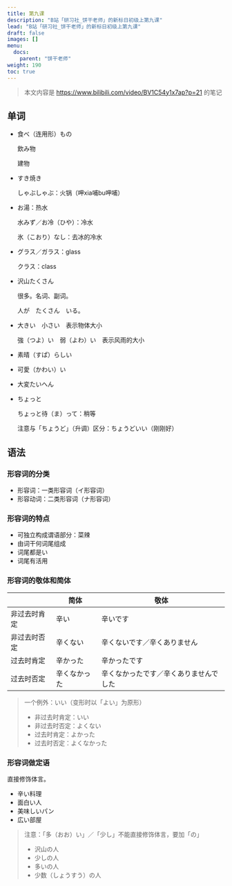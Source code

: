 ```yaml
---
title: 第九课
description: "B站「研习社_饼干老师」的新标日初级上第九课"
lead: "B站「研习社_饼干老师」的新标日初级上第九课"
draft: false
images: []
menu:
  docs:
    parent: "饼干老师"
weight: 190
toc: true
---
```


> 本文内容是 https://www.bilibili.com/video/BV1C54y1x7ap?p=21 的笔记

## 单词

- 食べ（连用形）もの

  飲み物

  建物

- すき焼き

  しゃぶしゃぶ：火锅（呷xia哺bu呷哺）

- お湯：热水

  水みず／お冷（ひや）：冷水

  氷（こおり）なし：去冰的冷水

- グラス／ガラス：glass

  クラス：class

- 沢山たくさん

  很多。名词、副词。

  人が　たくさん　いる。

- 大きい　小さい　表示物体大小

  強（つよ）い　弱（よわ）い　表示风雨的大小

- 素晴（すぱ）らしい

- 可愛（かわい）い

- 大変たいへん

- ちょっと

  ちょっと待（ま）って：稍等

  注意与「ちょうど」（升调）区分：ちょうどいい（刚刚好）

## 语法

### 形容词的分类

- 形容词：一类形容词（イ形容词）
- 形容动词：二类形容词（ナ形容词）

### 形容词的特点

- 可独立构成谓语部分：菜辣
- 由词干何词尾组成
- 词尾都是い
- 词尾有活用

### 形容词的敬体和简体

|              | 简体         | 敬体                                   |
| ------------ | ------------ | -------------------------------------- |
| 非过去时肯定 | 辛い         | 辛いです                               |
| 非过去时否定 | 辛くない     | 辛くないです／辛くありません           |
| 过去时肯定   | 辛かった     | 辛かったです                           |
| 过去时否定   | 辛くなかった | 辛くなかったです／辛くありませんでした |

> 一个例外：いい（变形时以「よい」为原形）
> - 非过去时肯定：いい
> - 非过去时否定：よくない
> - 过去时肯定：よかった
> - 过去时否定：よくなかった

### 形容词做定语

直接修饰体言。

- 辛い料理
- 面白い人
- 美味しいパン
- 広い部屋

> 注意：「多（おお）い」／「少し」不能直接修饰体言，要加「の」
>
> - 沢山の人
> - 少しの人
> - 多いの人
> - 少数（しょうすう）の人


